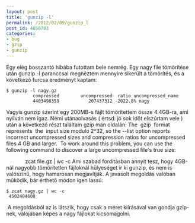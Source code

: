 ```yaml
---
layout: post
title: 'gunzip -l'
permalink: /2012/02/09/gunzip_l
post_id: 4050703
categories: 
- bug
- gzip
- gunzip
---
```


Egy elég bosszantó hibába futottam bele nemrég. Egy nagy file tömörítése után gunzip -l paranccsal megnéztem mennyire sikerült a tömörítés, és a következő furcsa eredményt kaptam: 
```
$ gunzip -l nagy.gz 
          compressed        uncompressed  ratio uncompressed_name
          4403498359           207437312 -2022.8% nagy
``` 
Vagyis gunzip szerint egy 200MB-s fájlt tömörítettem össze 4.4GB-ra, ami nyilván nem igaz. Némi utánaolvasás ( értsd: jó sok időt elszúrtam vele ) után a következő részt találtam gzip man oldalán: 
The  gzip  format  represents  the  input size modulo 2^32, so the --list option reports incorrect uncompressed sizes and compression ratios for uncompressed files 4 GB and larger.  To work around this problem, you can use the following command to discover a large uncompressed file's true size:
 
              zcat file.gz | wc -c 
Ami szabad fordításban annyit tesz, hogy 4GB-nál nagyobb tömörítetlen fájloknál hülyeséget ír ki gunzip, és nem is valószínű, hogy hamarosan megjavítják. 
A javasolt megoldás valóban működik, bár érthető módon igen lassú: 
```
$ zcat nagy.gz | wc -c
 4502404608
```
  A megoldásból az is látszik, hogy csak a méret kiírásával van gondja gzip-nek, valójában képes a nagy fájlokat kicsomagolni.